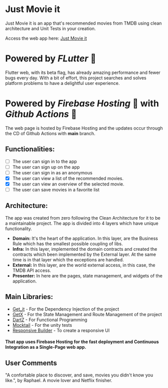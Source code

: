 # Just Movie it
Just Movie it is an app that's recommended movies from TMDB using clean architecture and Unit Tests in your creation. 

Access the web app here: [Just Movie it](https://just-movieit.web.app/)


# Powered by *FLutter* 💙
Flutter web, with its beta flag, has already amazing performance and fewer bugs every day. With a bit of effort, this project searches and solves platform problems to have a delightful user experience.

# Powered by *Firebase Hosting* 🧡 with *Github Actions* 🖤
The web page is hosted by Firebase Hosting and the updates occur through the CD of Github Actions with **main** branch.

## Functionalities:
- [ ] The user can sign in to the app 
- [ ] The user can sign up on the app
- [ ] The user can sign in as an anonymous
- [x] The user can view a list of the recommended movies.
- [x] The user can view an overview of the selected movie.
- [ ] The user can save movies in a favorite list

## Architecture:
The app was created from zero following the Clean Architecture for it to be a maintainable project. The app is divided into 4 layers which have unique functionality.
- **Domain:** It's the heart of the application. In this layer, are the Business Rule which has the smallest possible coupling of libs.
- **Infra:**  In this layer, implemented the domain contracts and created the contracts which been implemented by the External layer. At the same time is in that layer which the exceptions are handled.
- **External:** In this layer, are the world external access, in this case, the TMDB API access.
- **Presenter:** In here are the pages, state management, and widgets of the application.

## Main Libraries:
- [Get_it](https://pub.dev/packages/get_it) - For the Dependency Injection of the project
- [GetX](https://pub.dev/packages/get) - For the State Management and Route Management of the project
- [DartZ](https://pub.dev/packages/dartz) - For Functional Programming
- [Mocktail](https://pub.dev/packages/mocktail) - For the unity tests
- [Responsive Builder](https://pub.dev/packages/responsive_builder) - To create a responsive UI

#### That app uses Firebase Hosting for the fast deployment and  Continuous Integration as a Single-Page web app.

## User Comments
"A confortable place to discover, and save, movies you didn't know you like.", by Raphael. A movie lover and Netflix finisher.
